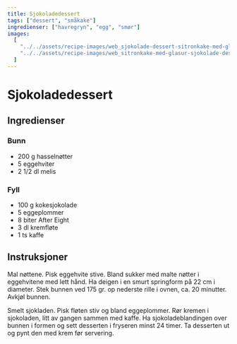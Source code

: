 ```yaml
---
title: Sjokoladedessert
tags: ["dessert", "småkake"]
ingredienser: ["havregryn", "egg", "smør"]
images:
  [
    "../../assets/recipe-images/web_sjokolade-dessert-sitronkake-med-glasur-en.jpg",
    "../../assets/recipe-images/web_sitronkake-med-glasur-sjokolade-dessert-to.jpg",
  ]
---
```


# Sjokoladedessert

## Ingredienser

### Bunn

- 200 g hasselnøtter
- 5 eggehviter
- 2 1/2 dl melis

### Fyll

- 100 g kokesjokolade
- 5 eggeplommer
- 8 biter After Eight
- 3 dl kremfløte
- 1 ts kaffe

## Instruksjoner

Mal nøttene. Pisk eggehvite stive. Bland sukker med malte nøtter i eggehvitene med lett hånd. Ha deigen i en smurt springform på 22 cm i diameter. Stek bunnen ved 175 gr. op nederste rille i ovnen, ca. 20 minutter. Avkjøl bunnen.

Smelt sjokladen. Pisk fløten stiv og bland eggeplommer. Rør kremen i sjokoladen, litt av gangen sammen med kaffe. Ha sjokoladeblandingen over bunnen i formen og sett desserten i fryseren minst 24 timer. Ta desserten ut og pynt den med krem før servering.
